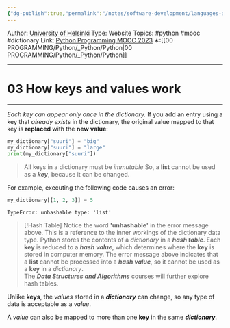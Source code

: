 ```yaml
---
{"dg-publish":true,"permalink":"/notes/software-development/languages-and-frameworks/python/0-python-programming-mooc/introduction/part-5/03-dictionary/03-how-keys-and-values-work/","created":"2025-07-13T15:25:01.171+08:00"}
---
```


Author: [University of Helsinki](https://programming-23.mooc.fi/)
Type: Website
Topics: #python #mooc #dictionary
Link: [Python Programming MOOC 2023](https://programming-23.mooc.fi/)
∗:[[00 PROGRAMMING/Python/_Python/Python\|00 PROGRAMMING/Python/_Python/Python]] 

---
# 03 How keys and values work

--- 
_Each key can appear only once in the dictionary._
If you add an entry using a key that _already exists_ in the dictionary,
the original value mapped to that key is __replaced__ with the __new value__:

```python
my_dictionary["suuri"] = "big"
my_dictionary["suuri"] = "large"
print(my_dictionary["suuri"])
```

> All keys in a dictionary must be _immutable_
> So, a __list__ cannot be used as a ___key___, because it can be changed.


For example, executing the following code causes an error:
```python
my_dictionary[[1, 2, 3]] = 5
```
```
TypeError: unhashable type: 'list'
```

> [!Hash Table]
> Notice the word __'unhashable'__ in the error message above.
> This is a reference to the inner workings of the dictionary data type.
> Python stores the contents of a _dictionary_ in a ___hash table___.
> Each __key__ is reduced to a ___hash value___, which determines where the __key__ is stored in computer memory.
> The error message above indicates that a __list__ cannot be processed into a ___hash value___, so it cannot be used as a __key__ in a _dictionary_. <br>
> The ___Data Structures and Algorithms___ courses will further explore hash tables.

Unlike __keys__, the _values_ stored in a ___dictionary___ can change, so any type of data is acceptable as a _value_.

A _value_ can also be mapped to more than one __key__ in the same ___dictionary___.

